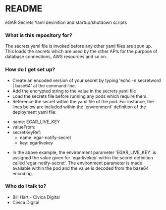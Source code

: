 # README #

eGAR Secrets Yaml devinition and startup/shutdown scripts

### What is this repository for? ###

The secrets yaml file is invoked before any other yaml files are spun up. This loads the secrets which are used by the other APIs for the purpose of database connections, AWS resources and so on.

### How do I get set up? ###

* Create an encoded version of your secret by typing 'echo -n secretword | base64' at the command line.
* Add the encrypted string to the value in the secrets.yaml file
* Load the secrets file before running any pods which require them.
* Reference the secret within the yaml file of the pod. For instance, the lines below are included within the 'environment' definition of the deployment yaml file:

- name: EGAR_LIVE_KEY
- valueFrom:
- secretKeyRef:
  - name: egar-notify-secret
  - key: egarlivekey

* In the above example, the environment parameter 'EGAR_LIVE_KEY' is assigned the value given for 'egarlivekey' within the secret definition called 'egar-notify-secret'. The environment parameter is made available within the pod and the value is decoded from the base64 encoding.

### Who do I talk to? ###

* Bill Hart - Civica Digital
* Civica Digital
